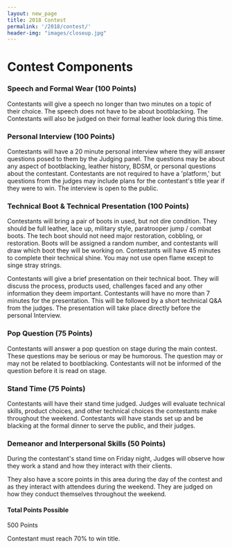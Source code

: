 ```yaml
---
layout: new_page
title: 2018 Contest
permalink: '/2018/contest/'
header-img: "images/closeup.jpg"
---
```


# Contest Components

<div class="vspace3"> </div>

### Speech and Formal Wear (100 Points)

Contestants will give a speech no longer than two minutes on a topic of their
choice. The speech does not have to be about bootblacking. The Contestants will
also be judged on their formal leather look during this time.

### Personal Interview (100 Points)

Contestants will have a 20 minute personal interview where they will answer
questions posed to them by the Judging panel. The questions may be about any
aspect of bootblacking, leather history, BDSM, or personal questions about the
contestant. Contestants are not required to have a 'platform,' but questions
from the judges may include plans for the contestant's title year if they were
to win. The interview is open to the public.

### Technical Boot & Technical Presentation (100 Points)

Contestants will bring a pair of boots in used, but not dire condition. They
should be full leather, lace up, military style, paratrooper jump / combat
boots. The tech boot should not need major restoration, cobbling, or
restoration. Boots will be assigned a random number, and contestants will draw
which boot they will be working on. Contestants will have 45 minutes to complete
their technical shine. You may not use open flame except to singe stray strings.

Contestants will give a brief presentation on their technical boot. They will
discuss the process, products used, challenges faced and any other information
they deem important. Contestants will have no more than 7 minutes for the
presentation. This will be followed by a short technical Q&A from the judges.
The presentation will take place directly before the personal Interview.

### Pop Question (75 Points)

Contestants will answer a pop question on stage during the main contest. These
questions may be serious or may be humorous. The question may or may not be
related to bootblacking. Contestants will not be informed of the question before
it is read on stage.

### Stand Time (75 Points)

Contestants will have their stand time judged. Judges will evaluate technical
skills, product choices, and other technical choices the contestants make
throughout the weekend. Contestants will have stands set up and be blacking at
the formal dinner to serve the public, and their judges.

### Demeanor and Interpersonal Skills (50 Points)

During the contestant's stand time on Friday night, Judges will observe how they
work a stand and how they interact with their clients.

They also have a score points in this area during the day of the contest and as
they interact with attendees during the weekend. They are judged on how they
conduct themselves throughout the weekend.

#### Total Points Possible

500 Points

Contestant must reach 70% to win title.
